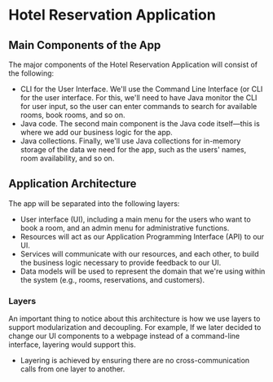 # Hotel Reservation Application 

## Main Components of the App

The major components of the Hotel Reservation Application will consist of the following:

* CLI for the User Interface. We'll use the Command Line Interface (or CLI for the user interface. For this, we'll need to have Java monitor the CLI for user input, so the user can enter commands to search for available rooms, book rooms, and so on.
* Java code. The second main component is the Java code itself—this is where we add our business logic for the app.
* Java collections. Finally, we'll use Java collections for in-memory storage of the data we need for the app, such as the users' names, room availability, and so on.

## Application Architecture

The app will be separated into the following layers:

* User interface (UI), including a main menu for the users who want to book a room, and an admin menu for administrative functions.
* Resources will act as our Application Programming Interface (API) to our UI.
* Services will communicate with our resources, and each other, to build the business logic necessary to provide feedback to our UI.
* Data models will be used to represent the domain that we're using within the system (e.g., rooms, reservations, and customers).

### Layers

An important thing to notice about this architecture is how we use layers to support modularization and decoupling. For example, If we later decided to change our UI components to a webpage instead of a command-line interface, layering would support this.

* Layering is achieved by ensuring there are no cross-communication calls from one layer to another.
